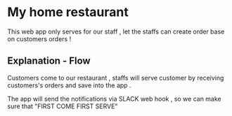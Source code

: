 # My home restaurant

This web app only serves for our staff , let the staffs can create order base on customers orders !

## Explanation - Flow

Customers come to our restaurant , staffs will serve customer by receiving customers's orders and
save into the app .

The app will send the notifications via SLACK web hook , so we can make sure that "FIRST COME FIRST SERVE"
